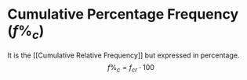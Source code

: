 # Cumulative Percentage Frequency ($f\%_c$)
It is the [[Cumulative Relative Frequency]] but expressed in percentage.
$$f\%_c=f_{cr}\cdot{100}$$